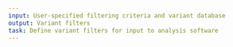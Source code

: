 ```yaml
---
input: User-specified filtering criteria and variant database
output: Variant filters
task: Define variant filters for input to analysis software
---
```

